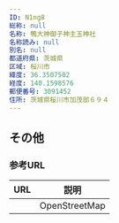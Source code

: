 ```yaml
---
ID: N1ng8
総称: null
名称: 鴨大神御子神主玉神社
名称読み: null
別名: null
都道府県: 茨城県
区域: 桜川市
緯度: 36.3507502
経度: 140.1598576
郵便番号: 3091452
住所: 茨城県桜川市加茂部６９４
---
```


## その他

### 参考URL

| URL | 説明          |
| --- | ------------- |
|     | OpenStreetMap |
